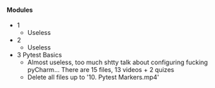 #### Modules
- 1
    - Useless
- 2
    - Useless
- 3 Pytest Basics
    - Almost useless, too much shtty talk about configuring fucking pyCharm... There are 15 files, 13 videos + 2 quizes
    - Delete all files up to '10. Pytest Markers.mp4'
